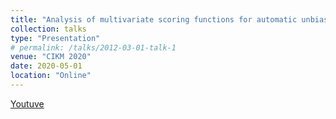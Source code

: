 ```yaml
---
title: "Analysis of multivariate scoring functions for automatic unbiased learning to rank"
collection: talks
type: "Presentation"
# permalink: /talks/2012-03-01-talk-1
venue: "CIKM 2020"
date: 2020-05-01
location: "Online"
---
```

[Youtuve](https://www.youtube.com/watch?v=ZDV7ttC3Uqc)